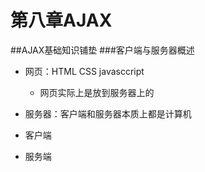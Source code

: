 # 第八章AJAX
##AJAX基础知识铺垫
###客户端与服务器概述
- 网页：HTML CSS javasccript
    - 网页实际上是放到服务器上的
- 服务器：客户端和服务器本质上都是计算机

- 客户端
- 服务端 